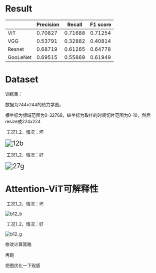 # Result

|          | Precision | Recall  | F1 score |
| -------- | --------- | ------- | -------- |
| ViT      | 0.70827   | 0.71688 | 0.71254  |
| VGG      | 0.53791   | 0.32882 | 0.40814  |
| Resnet   | 0.68719   | 0.61265 | 0.64778  |
| GooLeNet | 0.69515   | 0.55869 | 0.61949  |



# Dataset

训练集：

数据为244x244的热力学图。

横坐标为频域范围为0-32768，纵坐标为取样的时间切片范围为0-10，然后resize成224x224

​											工况1_2，情况：坏

<img src="C:\Users\86186\Desktop\ViT\data\split_data\test\Bearing1_2\12b.jpg" alt="12b" style="zoom:150%;" />

​											工况1_2，情况：好

<img src="C:\Users\86186\Desktop\ViT\data\split_data\test\Bearing1_2\27g.jpg" alt="27g" style="zoom:150%;" />

# Attention-ViT可解释性

​											工况1_2，情况：坏

![b12_b](C:\Users\86186\Desktop\ViT\result\b12_b.png)

​											工况1_2，情况：好

![b12_g](C:\Users\86186\Desktop\ViT\result\b12_g.png)

修改计算策略

再跑

把图优化一下观感


